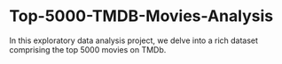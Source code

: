 # Top-5000-TMDB-Movies-Analysis
In this exploratory data analysis project, we delve into a rich dataset comprising the top 5000 movies on TMDb. 
